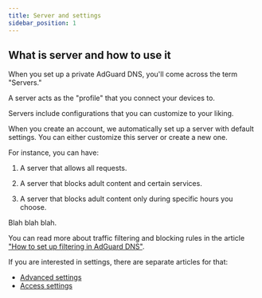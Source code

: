 ```yaml
---
title: Server and settings
sidebar_position: 1
---
```


## What is server and how to use it

When you set up a private AdGuard DNS, you'll come across the term "Servers."

A server acts as the "profile" that you connect your devices to.

Servers include configurations that you can customize to your liking.

When you create an account, we automatically set up a server with default settings. You can either customize this server or create a new one.

For instance, you can have:

1. A server that allows all requests.

1. A server that blocks adult content and certain services.

1. A server that blocks adult content only during specific hours you choose.

Blah blah blah.

You can read more about traffic filtering and blocking rules in the article ["How to set up filtering in AdGuard DNS"](/private-dns/setting-up-filtering/blocklists.md).

If you are interested in settings, there are separate articles for that:

- [Advanced settings](/private-dns/server-and-settings/advanced.md)
- [Access settings](/private-dns/server-and-settings/access.md)
